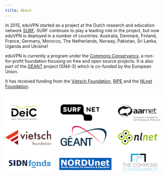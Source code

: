 ```yaml
---
title: About
---
```


In 2015, eduVPN started as a project at the Dutch research and education 
network [SURF](https://surf.nl/). SURF continues to play a leading 
role in the project, but now eduVPN is deployed in a number of countries: 
Australia, Denmark, Finland, France, Germany, Morocco, The Netherlands, Norway, 
Pakistan, Sri Lanka, Uganda and Ukraine! 

eduVPN is currently a program under the 
[Commons Conservancy](https://commonsconservancy.org/), a non-for-profit 
foundation focusing on free and open source projects. It is also part of the 
[GÉANT](https://www.geant.org/) project (GN4-3) which is co-funded by the 
European Union.

It has received funding from the 
[Vietsch Foundation](http://www.vietsch-foundation.org/), 
[RIPE](https://www.ripe.net/) and the [NLnet Foundation](https://nlnet.nl/).

![Participants](img/about_logos.png)
